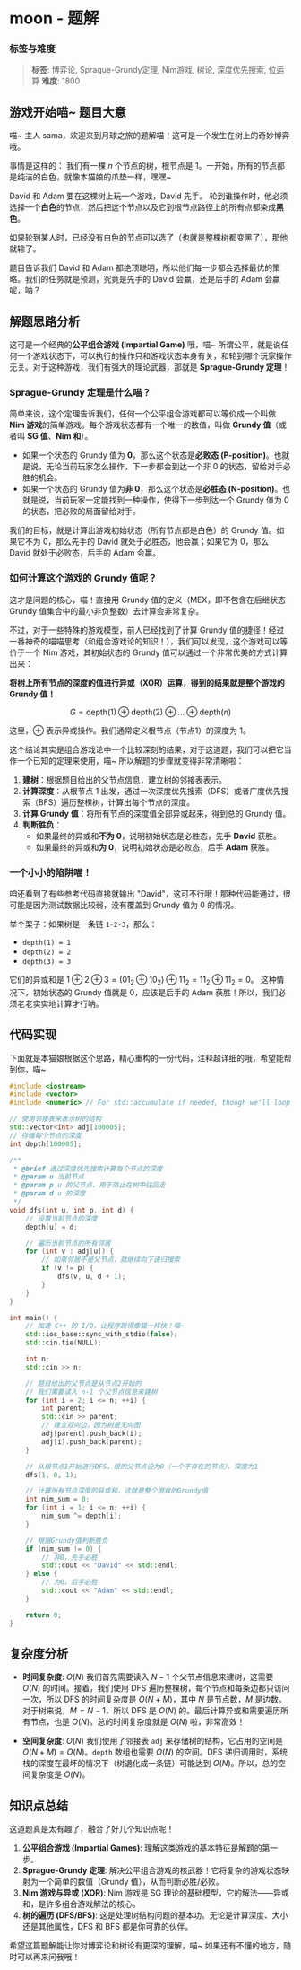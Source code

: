 # moon - 题解

### 标签与难度
> **标签**: 博弈论, Sprague-Grundy定理, Nim游戏, 树论, 深度优先搜索, 位运算
> **难度**: 1800

## 游戏开始喵~ 题目大意
喵~ 主人 sama，欢迎来到月球之旅的题解喵！这可是一个发生在树上的奇妙博弈哦。

事情是这样的：
我们有一棵 $n$ 个节点的树，根节点是 1。一开始，所有的节点都是纯洁的白色，就像本猫娘的爪垫一样，嘿嘿~

David 和 Adam 要在这棵树上玩一个游戏，David 先手。
轮到谁操作时，他必须选择一个**白色**的节点，然后把这个节点以及它到根节点路径上的所有点都染成**黑色**。

如果轮到某人时，已经没有白色的节点可以选了（也就是整棵树都变黑了），那他就输了。

题目告诉我们 David 和 Adam 都绝顶聪明，所以他们每一步都会选择最优的策略。我们的任务就是预测，究竟是先手的 David 会赢，还是后手的 Adam 会赢呢，呐？

## 解题思路分析
这可是一个经典的**公平组合游戏 (Impartial Game)** 哦，喵~ 所谓公平，就是说任何一个游戏状态下，可以执行的操作只和游戏状态本身有关，和轮到哪个玩家操作无关。对于这种游戏，我们有强大的理论武器，那就是 **Sprague-Grundy 定理**！

### Sprague-Grundy 定理是什么喵？
简单来说，这个定理告诉我们，任何一个公平组合游戏都可以等价成一个叫做 **Nim 游戏**的简单游戏。每个游戏状态都有一个唯一的数值，叫做 **Grundy 值**（或者叫 **SG 值**、**Nim 和**）。

- 如果一个状态的 Grundy 值为 **0**，那么这个状态是**必败态 (P-position)**。也就是说，无论当前玩家怎么操作，下一步都会到达一个非 0 的状态，留给对手必胜的机会。
- 如果一个状态的 Grundy 值为**非 0**，那么这个状态是**必胜态 (N-position)**。也就是说，当前玩家一定能找到一种操作，使得下一步到达一个 Grundy 值为 0 的状态，把必败的局面留给对手。

我们的目标，就是计算出游戏初始状态（所有节点都是白色）的 Grundy 值。如果它不为 0，那么先手的 David 就处于必胜态，他会赢；如果它为 0，那么 David 就处于必败态，后手的 Adam 会赢。

### 如何计算这个游戏的 Grundy 值呢？
这才是问题的核心，喵！直接用 Grundy 值的定义（MEX，即不包含在后继状态 Grundy 值集合中的最小非负整数）去计算会非常复杂。

不过，对于一些特殊的游戏模型，前人已经找到了计算 Grundy 值的捷径！经过一番神奇的喵喵思考（和组合游戏论的知识！），我们可以发现，这个游戏可以等价于一个 Nim 游戏，其初始状态的 Grundy 值可以通过一个非常优美的方式计算出来：

**将树上所有节点的深度的值进行异或（XOR）运算，得到的结果就是整个游戏的 Grundy 值！**

$$
G = \text{depth}(1) \oplus \text{depth}(2) \oplus \dots \oplus \text{depth}(n)
$$

这里，$\oplus$ 表示异或操作。我们通常定义根节点（节点1）的深度为 1。

这个结论其实是组合游戏论中一个比较深刻的结果，对于这道题，我们可以把它当作一个已知的定理来使用，喵~ 所以解题的步骤就变得非常清晰啦：

1.  **建树**：根据题目给出的父节点信息，建立树的邻接表表示。
2.  **计算深度**：从根节点 1 出发，通过一次深度优先搜索（DFS）或者广度优先搜索（BFS）遍历整棵树，计算出每个节点的深度。
3.  **计算 Grundy 值**：将所有节点的深度值全部异或起来，得到总的 Grundy 值。
4.  **判断胜负**：
    *   如果最终的异或和**不为 0**，说明初始状态是必胜态，先手 **David** 获胜。
    *   如果最终的异或和**为 0**，说明初始状态是必败态，后手 **Adam** 获胜。

### 一个小小的陷阱喵！
咱还看到了有些参考代码直接就输出 "David"，这可不行哦！那种代码能通过，很可能是因为测试数据比较弱，没有覆盖到 Grundy 值为 0 的情况。

举个栗子：如果树是一条链 `1-2-3`，那么：
- `depth(1) = 1`
- `depth(2) = 2`
- `depth(3) = 3`

它们的异或和是 $1 \oplus 2 \oplus 3 = (01_2 \oplus 10_2) \oplus 11_2 = 11_2 \oplus 11_2 = 0$。
这种情况下，初始状态的 Grundy 值就是 0，应该是后手的 Adam 获胜！所以，我们必须老老实实地计算才行呐。

## 代码实现
下面就是本猫娘根据这个思路，精心重构的一份代码，注释超详细的哦，希望能帮到你，喵~

```cpp
#include <iostream>
#include <vector>
#include <numeric> // For std::accumulate if needed, though we'll loop manually

// 使用邻接表来表示树的结构
std::vector<int> adj[100005];
// 存储每个节点的深度
int depth[100005];

/**
 * @brief 通过深度优先搜索计算每个节点的深度
 * @param u 当前节点
 * @param p u 的父节点，用于防止在树中往回走
 * @param d u 的深度
 */
void dfs(int u, int p, int d) {
    // 设置当前节点的深度
    depth[u] = d;

    // 遍历当前节点的所有邻居
    for (int v : adj[u]) {
        // 如果邻居不是父节点，就继续向下递归搜索
        if (v != p) {
            dfs(v, u, d + 1);
        }
    }
}

int main() {
    // 加速 C++ 的 I/O，让程序跑得像猫一样快！喵~
    std::ios_base::sync_with_stdio(false);
    std::cin.tie(NULL);

    int n;
    std::cin >> n;

    // 题目给出的父节点是从节点2开始的
    // 我们需要读入 n-1 个父节点信息来建树
    for (int i = 2; i <= n; ++i) {
        int parent;
        std::cin >> parent;
        // 建立双向边，因为树是无向图
        adj[parent].push_back(i);
        adj[i].push_back(parent);
    }

    // 从根节点1开始进行DFS，根的父节点设为0（一个不存在的节点），深度为1
    dfs(1, 0, 1);

    // 计算所有节点深度的异或和，这就是整个游戏的Grundy值
    int nim_sum = 0;
    for (int i = 1; i <= n; ++i) {
        nim_sum ^= depth[i];
    }

    // 根据Grundy值判断胜负
    if (nim_sum != 0) {
        // 非0，先手必胜
        std::cout << "David" << std::endl;
    } else {
        // 为0，后手必胜
        std::cout << "Adam" << std::endl;
    }

    return 0;
}
```

## 复杂度分析
- **时间复杂度**: $O(N)$
  我们首先需要读入 $N-1$ 个父节点信息来建树，这需要 $O(N)$ 的时间。接着，我们使用 DFS 遍历整棵树，每个节点和每条边都只访问一次，所以 DFS 的时间复杂度是 $O(N+M)$，其中 $N$ 是节点数，$M$ 是边数。对于树来说，$M = N-1$，所以 DFS 是 $O(N)$ 的。最后计算异或和需要遍历所有节点，也是 $O(N)$。总的时间复杂度就是 $O(N)$ 啦，非常高效！

- **空间复杂度**: $O(N)$
  我们使用了邻接表 `adj` 来存储树的结构，它占用的空间是 $O(N+M) = O(N)$。`depth` 数组也需要 $O(N)$ 的空间。DFS 递归调用时，系统栈的深度在最坏的情况下（树退化成一条链）可能达到 $O(N)$。所以，总的空间复杂度是 $O(N)$。

## 知识点总结
这道题真是太有趣了，融合了好几个知识点呢！

1.  **公平组合游戏 (Impartial Games)**: 理解这类游戏的基本特征是解题的第一步。
2.  **Sprague-Grundy 定理**: 解决公平组合游戏的核武器！它将复杂的游戏状态映射为一个简单的数值（Grundy 值），从而判断必胜/必败。
3.  **Nim 游戏与异或 (XOR)**: Nim 游戏是 SG 理论的基础模型，它的解法——异或和，是许多组合游戏解法的核心。
4.  **树的遍历 (DFS/BFS)**: 这是处理树结构问题的基本功。无论是计算深度、大小还是其他属性，DFS 和 BFS 都是你可靠的伙伴。

希望这篇题解能让你对博弈论和树论有更深的理解，喵~ 如果还有不懂的地方，随时可以再来问我哦！
